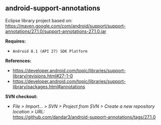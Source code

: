 ## android-support-annotations

Eclipse library project based on:<br/>
https://maven.google.com/com/android/support/support-annotations/27.1.0/support-annotations-27.1.0.jar

**Requires:**
- `Android 8.1 (API 27) SDK Platform`

**References:**
- https://developer.android.com/topic/libraries/support-library/revisions.html#27-1-0
- https://developer.android.com/topic/libraries/support-library/packages.html#annotations

**SVN checkout:**
- _File > Import... > SVN > Project from SVN > Create a new repository location > URL:_<br/>
  https://github.com/dandar3/android-support-annotations/tags/27.1.0
